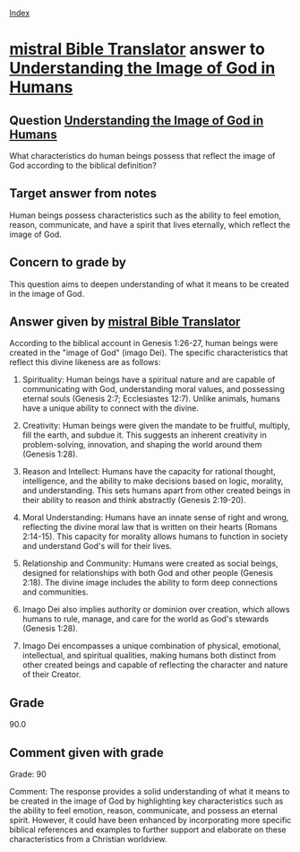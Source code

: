 
[Index](../../index.md)
# [mistral Bible Translator](../../answering_models/mistral_Bible_Translator.md) answer to [Understanding the Image of God in Humans](../../questions/Understanding_the_Image_of_God_in_Humans.md)

## Question [Understanding the Image of God in Humans](../../questions/Understanding_the_Image_of_God_in_Humans.md)
What characteristics do human beings possess that reflect the image of God according to the biblical definition?

## Target answer from notes
Human beings possess characteristics such as the ability to feel emotion, reason, communicate, and have a spirit that lives eternally, which reflect the image of God.

## Concern to grade by
This question aims to deepen understanding of what it means to be created in the image of God.

## Answer given by [mistral Bible Translator](../../answering_models/mistral_Bible_Translator.md)
 According to the biblical account in Genesis 1:26-27, human beings were created in the "image of God" (imago Dei). The specific characteristics that reflect this divine likeness are as follows:

1. Spirituality: Human beings have a spiritual nature and are capable of communicating with God, understanding moral values, and possessing eternal souls (Genesis 2:7; Ecclesiastes 12:7). Unlike animals, humans have a unique ability to connect with the divine.

2. Creativity: Human beings were given the mandate to be fruitful, multiply, fill the earth, and subdue it. This suggests an inherent creativity in problem-solving, innovation, and shaping the world around them (Genesis 1:28).

3. Reason and Intellect: Humans have the capacity for rational thought, intelligence, and the ability to make decisions based on logic, morality, and understanding. This sets humans apart from other created beings in their ability to reason and think abstractly (Genesis 2:19-20).

4. Moral Understanding: Humans have an innate sense of right and wrong, reflecting the divine moral law that is written on their hearts (Romans 2:14-15). This capacity for morality allows humans to function in society and understand God's will for their lives.

5. Relationship and Community: Humans were created as social beings, designed for relationships with both God and other people (Genesis 2:18). The divine image includes the ability to form deep connections and communities.

6. Imago Dei also implies authority or dominion over creation, which allows humans to rule, manage, and care for the world as God's stewards (Genesis 1:28).

7. Imago Dei encompasses a unique combination of physical, emotional, intellectual, and spiritual qualities, making humans both distinct from other created beings and capable of reflecting the character and nature of their Creator.

## Grade
90.0

## Comment given with grade
Grade: 90

Comment: The response provides a solid understanding of what it means to be created in the image of God by highlighting key characteristics such as the ability to feel emotion, reason, communicate, and possess an eternal spirit. However, it could have been enhanced by incorporating more specific biblical references and examples to further support and elaborate on these characteristics from a Christian worldview.

